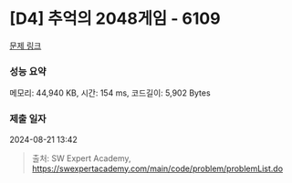 # [D4] 추억의 2048게임 - 6109 

[문제 링크](https://swexpertacademy.com/main/code/problem/problemDetail.do?contestProbId=AWbrg9uabZsDFAWQ) 

### 성능 요약

메모리: 44,940 KB, 시간: 154 ms, 코드길이: 5,902 Bytes

### 제출 일자

2024-08-21 13:42



> 출처: SW Expert Academy, https://swexpertacademy.com/main/code/problem/problemList.do